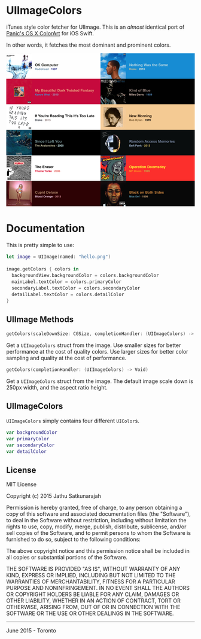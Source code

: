 # UIImageColors

iTunes style color fetcher for UIImage. This is an *almost* identical port of [Panic's OS X ColorArt](https://github.com/panicinc/ColorArt/) for iOS Swift.

In other words, it fetches the most dominant and prominent colors.

![preview](preview.png)

# Documentation

This is pretty simple to use:

```swift
let image = UIImage(named: "hello.png")

image.getColors { colors in
  backgroundView.backgroundColor = colors.backgroundColor
  mainLabel.textColor = colors.primaryColor
  secondaryLabel.textColor = colors.secondaryColor
  detailLabel.textColor = colors.detailColor
}

```

## UIImage Methods

```swift
getColors(scaleDownSize: CGSize, completionHandler: (UIImageColors) -> Void)
```

Get a `UIImageColors` struct from the image. Use smaller sizes for better performance at the cost of quality colors. Use larger sizes for better color sampling and quality at the cost of performance.

```swift
getColors(completionHandler: (UIImageColors) -> Void)
```

Get a `UIImageColors` struct from the image. The default image scale down is 250px width, and the aspect ratio height.

## UIImageColors

`UIImageColors` simply contains four different `UIColor`s.

```swift
var backgroundColor
var primaryColor
var secondaryColor
var detailColor
```

## License

MIT License

Copyright (c) 2015 Jathu Satkunarajah

Permission is hereby granted, free of charge, to any person obtaining a copy
of this software and associated documentation files (the "Software"), to deal
in the Software without restriction, including without limitation the rights
to use, copy, modify, merge, publish, distribute, sublicense, and/or sell
copies of the Software, and to permit persons to whom the Software is
furnished to do so, subject to the following conditions:

The above copyright notice and this permission notice shall be included in all
copies or substantial portions of the Software.

THE SOFTWARE IS PROVIDED "AS IS", WITHOUT WARRANTY OF ANY KIND, EXPRESS OR
IMPLIED, INCLUDING BUT NOT LIMITED TO THE WARRANTIES OF MERCHANTABILITY,
FITNESS FOR A PARTICULAR PURPOSE AND NONINFRINGEMENT. IN NO EVENT SHALL THE
AUTHORS OR COPYRIGHT HOLDERS BE LIABLE FOR ANY CLAIM, DAMAGES OR OTHER
LIABILITY, WHETHER IN AN ACTION OF CONTRACT, TORT OR OTHERWISE, ARISING FROM,
OUT OF OR IN CONNECTION WITH THE SOFTWARE OR THE USE OR OTHER DEALINGS IN THE
SOFTWARE.

------
June 2015 - Toronto
